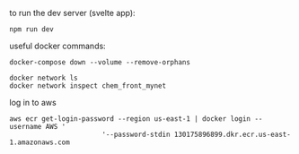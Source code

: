 to run the dev server (svelte app):
```
npm run dev
```

useful docker commands:
```
docker-compose down --volume --remove-orphans

docker network ls
docker network inspect chem_front_mynet
```

log in to aws
```
aws ecr get-login-password --region us-east-1 | docker login --username AWS '
                       '--password-stdin 130175896899.dkr.ecr.us-east-1.amazonaws.com
```